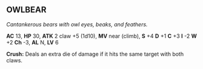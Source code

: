 ## OWLBEAR

_Cantankerous bears with owl eyes, beaks, and feathers._

**AC** 13, **HP** 30, **ATK** 2 claw +5 (1d10), **MV** near (climb), **S** +4 **D** +1 **C** +3 **I** -2 **W** +2 **Ch** -3, **AL** N, **LV** 6

**Crush:** Deals an extra die of damage if it hits the same target with both claws.

